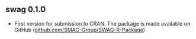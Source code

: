 ## swag 0.1.0

- First version for submission to CRAN. The package is made available on GitHub ([github.com/SMAC-Group/SWAG-R-Package](https://www.github.com/SMAC-Group/SWAG-R-Package))
